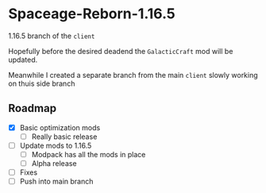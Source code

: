 # Spaceage-Reborn-1.16.5

1.16.5 branch of the `client`

Hopefully before the desired deadend the `GalacticCraft` mod will be updated.

Meanwhile I created a separate branch from the main `client` slowly working on thuis side branch

## Roadmap

- [x] Basic optimization mods
  - [ ] Really basic release
- [ ] Update mods to 1.16.5
  - [ ] Modpack has all the mods in place
  - [ ] Alpha release
- [ ] Fixes
- [ ] Push into main branch
